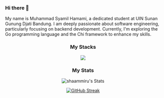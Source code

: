 ### Hi there 👋

My name is Muhammad Syamil Hamami, a dedicated student at UIN Sunan Gunung Djati Bandung. I am deeply passionate about software engineering, particularly focusing on backend development. Currently, I'm exploring the Go programming language and the Chi framework to enhance my skills. 

<h3 align="center">My Stacks</h3>

<p align="center">
  <a href="https://skillicons.dev">
    <img src="https://skillicons.dev/icons?i=nodejs,express,ts,js,go,html,css,git,svelte,react,tailwind,vscode,neovim,postgres,mongodb,prisma,docker,nginx,aws,vercel&perline=10" />
  </a>
</p>

<h3 align="center">My Stats</h3>

<div align="center">

![shaammiru's Stats](https://github-readme-stats.vercel.app/api?username=shaammiru&theme=react&show_icons=true&hide_border=false&count_private=true&rank_icon=percentile&card_width=550&bg_color=1e1e2e&text_color=cdd6f4&icon_color=cba6f7&title_color=94e2d5)

[![GitHub Streak](https://streak-stats.demolab.com?user=shaammiru&theme=catppuccin-mocha&border_radius=5&date_format=j%20M%5B%20Y%5D&card_width=550)](https://git.io/streak-stats)

</div>
